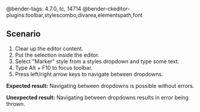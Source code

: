 @bender-tags: 4.7.0, tc, 14714
@bender-ckeditor-plugins:toolbar,stylescombo,divarea,elementspath,font

## Scenario

1. Clear up the editor content.
1. Put the selection inside the editor.
1. Select "Marker" style from a styles dropdown and type some text.
1. Type Alt + F10 to focus toolbar.
1. Press left/right arrow keys to navigate between dropdowns.

**Expected result:**
Navigating between dropdowns is possible without errors.

**Unexpected result:**
Navigating between dropdowns results in error being thrown.
